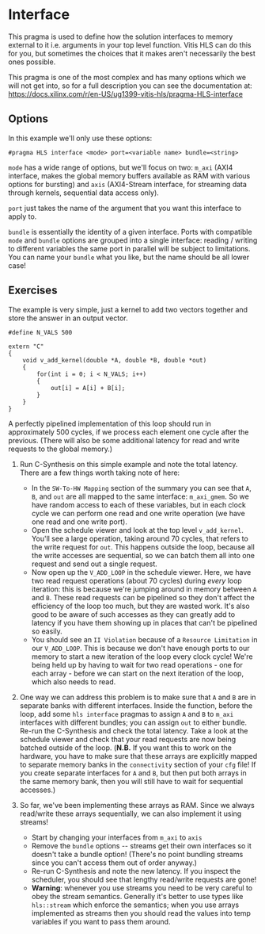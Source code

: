 # Interface

This pragma is used to define how the solution interfaces to memory external to it i.e. arguments in your top level function. Vitis HLS can do this for you, but sometimes the choices that it makes aren't necessarily the best ones possible. 

This pragma is one of the most complex and has many options which we will not get into, so for a full description you can see the documentation at: https://docs.xilinx.com/r/en-US/ug1399-vitis-hls/pragma-HLS-interface

## Options 
In this example we'll only use these options:

`#pragma HLS interface <mode> port=<variable name> bundle=<string>`

`mode` has a wide range of options, but we'll focus on two: `m_axi` (AXI4 interface, makes the global memory buffers available as RAM with various options for bursting) and `axis` (AXI4-Stream interface, for streaming data through kernels, sequential data access only). 

`port` just takes the name of the argument that you want this interface to apply to. 

`bundle` is essentially the identity of a given interface. Ports with compatible `mode` and `bundle` options are grouped into a single interface: reading / writing to different variables the same port in parallel will be subject to limitations. You can name your `bundle` what you like, but the name should be all lower case! 

## Exercises

The example is very simple, just a kernel to add two vectors together and store the answer in an output vector. 
```
#define N_VALS 500

extern "C"
{
    void v_add_kernel(double *A, double *B, double *out)
    {
        for(int i = 0; i < N_VALS; i++)
        {
            out[i] = A[i] + B[i];
        }
    }
}
```
A perfectly pipelined implementation of this loop should run in approximately 500 cycles, if we process each element one cycle after the previous. (There will also be some additional latency for read and write requests to the global memory.) 

1. Run C-Synthesis on this simple example and note the total latency. There are a few things worth taking note of here:
    - In the `SW-To-HW Mapping` section of the summary you can see that `A`, `B`, and `out` are all mapped to the same interface: `m_axi_gmem`. So we have random access to each of these variables, but in each clock cycle we can perform one read and one write operation (we have one read and one write port). 
    - Open the schedule viewer and look at the top level `v_add_kernel`. You'll see a large operation, taking around 70 cycles, that refers to the write request for `out`. This happens outside the loop, because all the write accesses are sequential, so we can batch them all into one request and send out a single request. 
    - Now open up the `V_ADD_LOOP` in the schedule viewer. Here, we have two read request operations (about 70 cycles) during _every_ loop iteration: this is because we're jumping around in memory between `A` and `B`. These read requests can be pipelined so they don't affect the efficiency of the loop too much, but they are wasted work. It's also good to be aware of such accesses as they can greatly add to latency if you have them showing up in places that can't be pipelined so easily. 
    - You should see an `II Violation` because of a `Resource Limitation` in our `V_ADD_LOOP`. This is because we don't have enough ports to our memory to start a new iteration of the loop every clock cycle! We're being held up by having to wait for two read operations - one for each array - before we can start on the next iteration of the loop, which also needs to read. 

2. One way we can address this problem is to make sure that `A` and `B` are in separate banks with different interfaces. Inside the function, before the loop, add some `hls interface` pragmas to assign `A` and `B` to `m_axi` interfaces with different bundles; you can assign `out` to either bundle. Re-run the C-Synthesis and check the total latency. Take a look at the schedule viewer and check that your read requests are now being batched outside of the loop. (**N.B.** If you want this to work on the hardware, you have to make sure that these arrays are explicitly mapped to separate memory banks in the `connectivity` section of your `cfg` file! If you create separate interfaces for `A` and `B`, but then put both arrays in the same memory bank, then you will still have to wait for sequential accesses.)

3. So far, we've been implementing these arrays as RAM. Since we always read/write these arrays sequentially, we can also implement it using streams!
    - Start by changing your interfaces from `m_axi` to `axis`
    - Remove the `bundle` options -- streams get their own interfaces so it doesn't take a bundle option! (There's no point bundling streams since you can't access them out of order anyway.)
    - Re-run C-Synthesis and note the new latency. If you inspect the scheduler, you should see that lengthy read/write requests are gone! 
    - **Warning**: whenever you use streams you need to be very careful to obey the stream semantics. Generally it's better to use types like `hls::stream` which enforce the semantics; when you use arrays implemented as streams then you should read the values into temp variables if you want to pass them around. 
